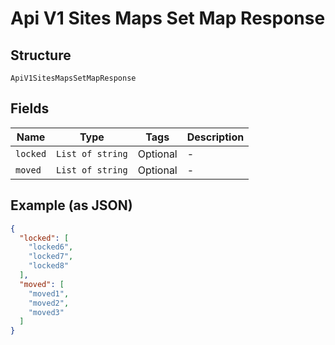 
# Api V1 Sites Maps Set Map Response

## Structure

`ApiV1SitesMapsSetMapResponse`

## Fields

| Name | Type | Tags | Description |
|  --- | --- | --- | --- |
| `locked` | `List of string` | Optional | - |
| `moved` | `List of string` | Optional | - |

## Example (as JSON)

```json
{
  "locked": [
    "locked6",
    "locked7",
    "locked8"
  ],
  "moved": [
    "moved1",
    "moved2",
    "moved3"
  ]
}
```

